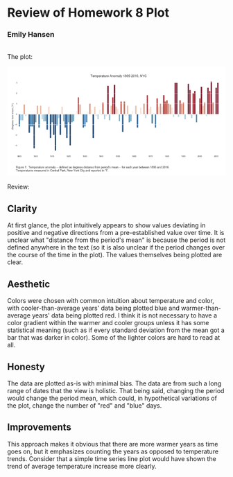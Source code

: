 # Review of Homework 8 Plot
### Emily Hansen

<br>
The plot: <p>
  
  
![Alt text](PlotImage3.png)

<p>
Review:<p>
  
## Clarity
 At first glance, the plot intuitively
appears to show values deviating in positive and negative directions from a 
pre-established value over time. It is unclear what "distance from
the period's mean" is because the period is not defined anywhere in the text 
(so it is also unclear if the period changes over the course of the time in the plot).
The values themselves being plotted are clear.


## Aesthetic 

Colors were chosen with common intuition about temperature and color,
with cooler-than-average years' data being plotted blue
and warmer-than-average years' data being plotted red. I think it is not necessary
to have a color gradient within the warmer and cooler groups unless it has some
statistical meaning (such as if every standard deviation from the mean got a bar
that was darker in color). Some of the lighter colors are hard to read at all.


## Honesty

The data are plotted as-is with minimal bias. The data are from such
a long range of dates that the view is holistic. That being said, changing the period
would change the period mean, which could, in hypothetical variations of the plot,
change the number of "red" and "blue" days.

## Improvements

This approach makes it obvious that there are more warmer years as time goes on, but
it emphasizes counting the years as opposed to temperature trends. Consider
that a simple time series line plot would have shown the trend of average 
temperature increase more clearly.
